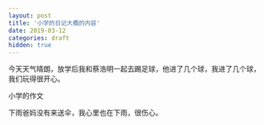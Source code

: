 ```yaml
---
layout: post
title: '小学的日记大概的内容'
date: 2019-03-12
categories: draft
hidden: true
---
```


今天天气晴朗，放学后我和蔡浩明一起去踢足球，他进了几个球，我进了几个球，我们玩得很开心。

小学的作文

下雨爸妈没有来送伞，我心里也在下雨，很伤心。

